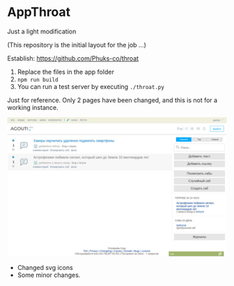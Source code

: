 # AppThroat
Just a light modification

(This repository is the initial layout for the job ...)

Establish: https://github.com/Phuks-co/throat

1. Replace the files in the app folder
2. `npm run build`
3. You can run a test server by executing `./throat.py`

Just for reference. Only 2 pages have been changed, and this is not for a working instance.

<img src="agouti.jpg" alt="agouti.jpg">

* Changed svg icons
* Some minor changes.
